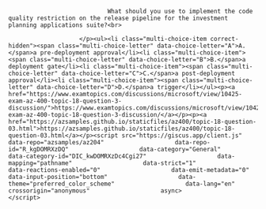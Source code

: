 <p class="card-text">
							
								What should you use to implement the code quality restriction on the release pipeline for the investment planning applications suite?<br>
							
						</p><ul><li class="multi-choice-item correct-hidden"><span class="multi-choice-letter" data-choice-letter="A">A.</span>a pre-deployment approval</li><li class="multi-choice-item"><span class="multi-choice-letter" data-choice-letter="B">B.</span>a deployment gate</li><li class="multi-choice-item"><span class="multi-choice-letter" data-choice-letter="C">C.</span>a post-deployment approval</li><li class="multi-choice-item"><span class="multi-choice-letter" data-choice-letter="D">D.</span>a trigger</li></ul><p><a href="https://www.examtopics.com/discussions/microsoft/view/10425-exam-az-400-topic-18-question-3-discussion/">https://www.examtopics.com/discussions/microsoft/view/10425-exam-az-400-topic-18-question-3-discussion/</a></p><p><a href="https://azsamples.github.io/staticfiles/az400/topic-18-question-03.html">https://azsamples.github.io/staticfiles/az400/topic-18-question-03.html</a></p><script src="https://giscus.app/client.js"                    data-repo="azsamples/az204"                    data-repo-id="R_kgDOMRXzDQ"                    data-category="General"                    data-category-id="DIC_kwDOMRXzDc4Cgi27"                    data-mapping="pathname"                    data-strict="1"                    data-reactions-enabled="0"                    data-emit-metadata="0"                    data-input-position="bottom"                    data-theme="preferred_color_scheme"                    data-lang="en"                    crossorigin="anonymous"                    async>                    </script>